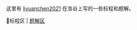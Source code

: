 这里有 [liyuanchen2021](https://www.luogu.com.cn/user/557680) 在洛谷上写的一些标程和题解。

🚩标程区 | [题解区](https://github.com/luogu557680/liyuanchen2021-codes/tree/main/solution)
